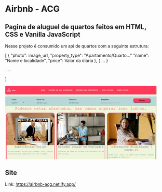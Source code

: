 # Airbnb - ACG

## Pagina de aluguel de quartos feitos em HTML, CSS e Vanilla JavaScript

Nesse projeto é consumido um api de quartos com a seguinte estrutura: 

[ 
    { 
        "photo": image_url, 
        "property_type": "Apartamento/Quarto..."
        "name": "Nome e localidade", 
        "price": Valor da diária 
    }, 
    {
        ...
    } 

    ...

]

<img src='https://github.com/goncalves-ac/Desafio-Airbnb/blob/master/imagens/site-airbnb-acg.PNG'>

## Site

Link: https://airbnb-acg.netlify.app/
